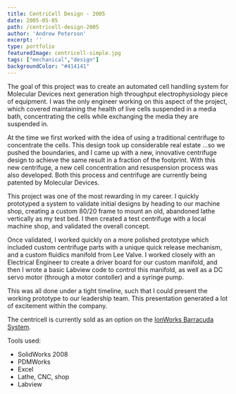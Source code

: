 ```yaml
---
title: CentriCell Design - 2005
date: 2005-05-05
path: /centricell-design-2005
author: 'Andrew Peterson'
excerpt: ''
type: portfolio
featuredImage: centricell-simple.jpg
tags: ["mechanical","design"]
backgroundColor: "#414141"
---
```

The goal of this project was to create an automated cell handling system for Molecular Devices next generation high throughput electrophysiology piece of equipment. I was the only engineer working on this aspect of the project, which covered maintaining the health of live cells suspended in a media bath, concentrating the cells while exchanging the media they are suspended in.

At the time we first worked with the idea of using a traditional centrifuge to concentrate the cells. This design took up considerable real estate …so we pushed the boundaries, and I came up with a new, innovative centrifuge design to achieve the same result in a fraction of the footprint. With this new centrifuge, a new cell concentration and resuspension process was also developed. Both this process and centrifuge are currently being patented by Molecular Devices.

This project was one of the most rewarding in my career. I quickly prototyped a system to validate initial designs by heading to our machine shop, creating a custom 80/20 frame to mount an old, abandoned lathe vertically as my test bed. I then created a test centrifuge with a local machine shop, and validated the overall concept.

Once validated, I worked quickly on a more polished prototype which included custom centrifuge parts with a unique quick release mechanism, and a custom fluidics manifold from Lee Valve. I worked closely with an Electrical Engineer to create a driver board for our custom manifold, and then I wrote a basic Labview code to control this manifold, as well as a DC servo motor (through a motor contoller) and a syringe pump.

This was all done under a tight timeline, such that I could present the working prototype to our leadership team. This presentation generated a lot of excitement within the company.

The centricell is currently sold as an option on the [IonWorks Barracuda System](http://www.moleculardevices.com/Products/Instruments/Automated-Electrophysiology/IonWorks-Barracuda.html "IonWorks Barracuda").

Tools used:

- SolidWorks 2008
- PDMWorks
- Excel
- Lathe, CNC, shop
- Labview